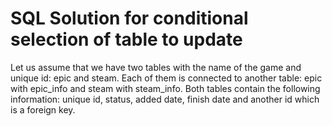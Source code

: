 # SQL Solution for conditional selection of table to update
Let us assume that we have two tables with the name of the game and unique id: epic and steam. Each of them is connected to another table: epic with epic_info and steam with steam_info. Both tables contain the following information: unique id, status, added date, finish date and another id which is a foreign key.
